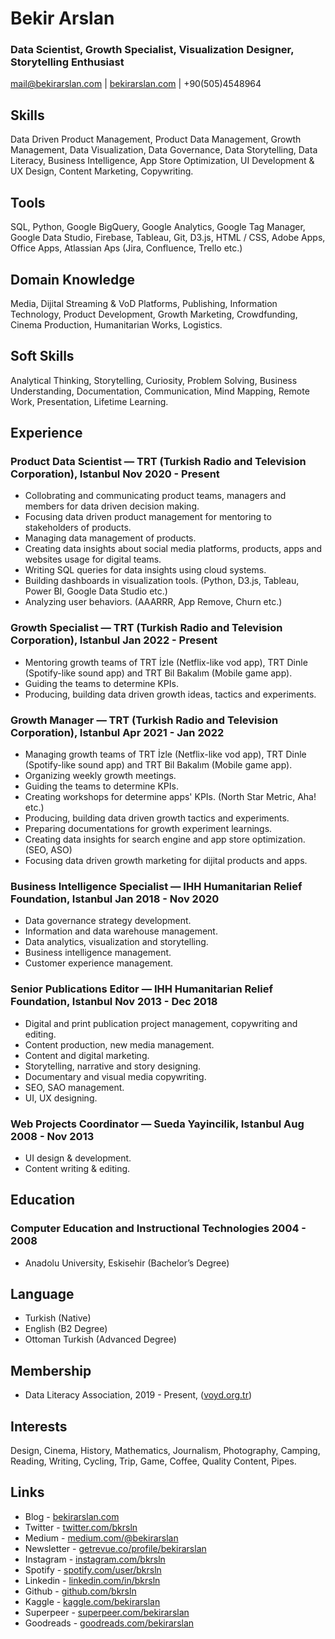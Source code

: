 # Bekir Arslan

### Data Scientist, Growth Specialist, Visualization Designer, Storytelling Enthusiast

<mail@bekirarslan.com> | [bekirarslan.com](bekirarslan.com ) | +90(505)4548964

## Skills
Data Driven Product Management, Product Data Management, Growth Management, Data Visualization, Data Governance, Data Storytelling, Data Literacy, Business Intelligence, App Store Optimization, UI Development & UX Design, Content Marketing, Copywriting.

## Tools
SQL, Python, Google BigQuery, Google Analytics, Google Tag Manager, Google Data Studio, Firebase, Tableau, Git, D3.js, HTML / CSS, Adobe Apps, Office Apps, Atlassian Aps (Jira, Confluence, Trello etc.)

## Domain Knowledge
Media, Dijital Streaming & VoD Platforms, Publishing, Information Technology, Product Development, Growth Marketing, Crowdfunding, Cinema Production, Humanitarian Works, Logistics.

## Soft Skills
Analytical Thinking, Storytelling, Curiosity, Problem Solving, Business Understanding, Documentation, Communication, Mind Mapping, Remote Work, Presentation, Lifetime Learning.

## Experience

### <span>Product Data Scientist — TRT (Turkish Radio and Television Corporation), Istanbul</span> <span>Nov 2020 - Present</span>

- Collobrating and communicating product teams, managers and members for data driven decision making.
- Focusing data driven product management for mentoring to stakeholders of products.
- Managing data management of products.
- Creating data insights about social media platforms, products, apps and websites usage for digital teams.
- Writing SQL queries for data insights using cloud systems.
- Building dashboards in visualization tools. (Python, D3.js, Tableau, Power BI, Google Data Studio etc.)
- Analyzing user behaviors. (AAARRR, App Remove, Churn etc.)

### <span>Growth Specialist — TRT (Turkish Radio and Television Corporation), Istanbul</span> <span>Jan 2022 - Present</span>

- Mentoring growth teams of TRT İzle (Netflix-like vod app), TRT Dinle (Spotify-like sound app) and TRT Bil Bakalım (Mobile game app).
- Guiding the teams to determine KPIs.
- Producing, building data driven growth ideas, tactics and experiments.

### <span>Growth Manager — TRT (Turkish Radio and Television Corporation), Istanbul</span> <span>Apr 2021 - Jan 2022</span>

- Managing growth teams of TRT İzle (Netflix-like vod app), TRT Dinle (Spotify-like sound app) and TRT Bil Bakalım (Mobile game app).
- Organizing weekly growth meetings.
- Guiding the teams to determine KPIs.
- Creating workshops for determine apps' KPIs. (North Star Metric, Aha! etc.)
- Producing, building data driven growth tactics and experiments.
- Preparing documentations for growth experiment learnings.
- Creating data insights for search engine and app store optimization. (SEO, ASO)
- Focusing data driven growth marketing for dijital products and apps.

### <span>Business Intelligence Specialist — IHH Humanitarian Relief Foundation, Istanbul</span> <span>Jan 2018 - Nov 2020</span>

- Data governance strategy development.
- Information and data warehouse management.
- Data analytics, visualization and storytelling.
- Business intelligence management.
- Customer experience management.

### <span>Senior Publications Editor — IHH Humanitarian Relief Foundation, Istanbul</span> <span>Nov 2013 - Dec 2018</span>

- Digital and print publication project management, copywriting and editing.
- Content production, new media management.
- Content and digital marketing.
- Storytelling, narrative and story designing.
- Documentary and visual media copywriting.
- SEO, SAO management.
- UI, UX designing.

### <span>Web Projects Coordinator — Sueda Yayincilik, Istanbul</span> <span>Aug 2008 - Nov 2013</span>

- UI design & development.
- Content writing & editing.

## Education

### <span>Computer Education and Instructional Technologies</span> <span>2004 - 2008</span>

- Anadolu University, Eskisehir (Bachelor’s Degree)

## Language

- Turkish (Native) 
- English (B2 Degree)
- Ottoman Turkish (Advanced Degree)

## Membership

- Data Literacy Association, 2019 - Present, ([voyd.org.tr](voyd.org.tr))

## Interests

Design, Cinema, History, Mathematics, Journalism, Photography, Camping, Reading, Writing, Cycling, Trip, Game, Coffee, Quality Content, Pipes.

## Links

- Blog - [bekirarslan.com](bekirarslan.com )
- Twitter - [twitter.com/bkrsln](twitter.com/bkrsln ) 
- Medium - [medium.com/@bekirarslan](medium.com/@bekirarslan )
- Newsletter - [getrevue.co/profile/bekirarslan](getrevue.co/profile/bekirarslan )
- Instagram - [instagram.com/bkrsln](instagram.com/bkrsln )
- Spotify - [spotify.com/user/bkrsln](spotify.com/user/bkrsln )  
- Linkedin - [linkedin.com/in/bkrsln](linkedin.com/in/bkrsln )  
- Github - [github.com/bkrsln](github.com/bkrsln )
- Kaggle - [kaggle.com/bekirarslan](kaggle.com/bekirarslan )
- Superpeer - [superpeer.com/bekirarslan](superpeer.com/bekirarslan )
- Goodreads - [goodreads.com/bekirarslan](goodreads.com/bekirarslan )